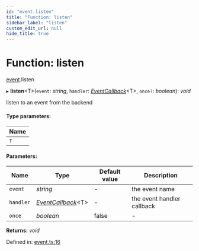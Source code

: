 ```yaml
---
id: "event.listen"
title: "Function: listen"
sidebar_label: "listen"
custom_edit_url: null
hide_title: true
---
```


# Function: listen

[event](../modules/event.md).listen

▸ **listen**<T\>(`event`: *string*, `handler`: [*EventCallback*](../types/event.eventcallback.md)<T\>, `once?`: *boolean*): *void*

listen to an event from the backend

#### Type parameters:

Name |
------ |
`T` |

#### Parameters:

Name | Type | Default value | Description |
------ | ------ | ------ | ------ |
`event` | *string* | - | the event name   |
`handler` | [*EventCallback*](../types/event.eventcallback.md)<T\> | - | the event handler callback    |
`once` | *boolean* | false | - |

**Returns:** *void*

Defined in: [event.ts:16](https://github.com/tauri-apps/tauri/blob/237b49b/cli/tauri.js/api-src/event.ts#L16)

